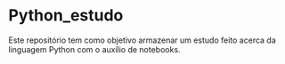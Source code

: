 # Python_estudo
Este repositório tem como objetivo armazenar um estudo feito acerca da linguagem Python com o auxílio de notebooks.
